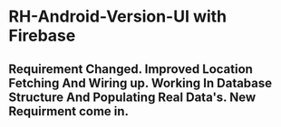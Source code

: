 # RH-Android-Version-UI with Firebase

## Requirement Changed. Improved Location Fetching And Wiring up. Working In Database Structure And Populating Real Data's. New Requirment come in.
